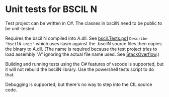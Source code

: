 # Unit tests for BSCIL N

Test project can be written in C#. The classes in bscilN need to be public to be unit-tested.

Requires the bscil N compiled into A.dll. See [bscil.Tests.ps1](..\bscil.Tests.ps1) `Describe "bscilN.unit"` which uses ilasm against the .bscilN source files then copies the binary to A.dll. (The name is required because the test project tries to load assembly "A" ignoring the actual file name used. See [StackOverflow](https://stackoverflow.com/a/77664549/771768).)

Building and running tests using the C# features of vscode is supported, but it will not rebuild the bscilN library. Use the powershell tests script to do that.

Debugging is supported, but there's no way to step into the CIL source code.
